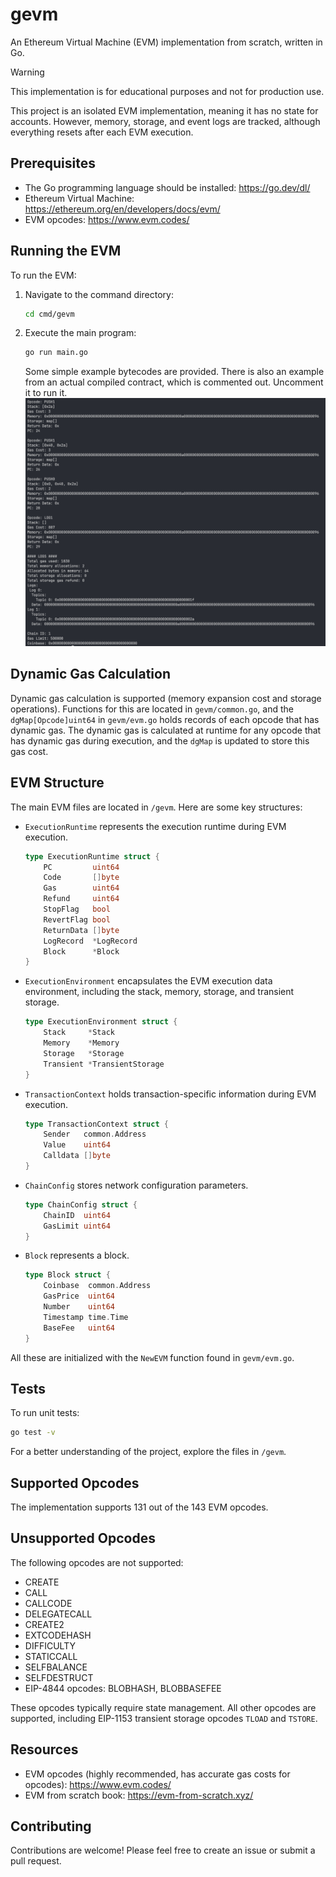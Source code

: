 # gevm

An Ethereum Virtual Machine (EVM) implementation from scratch, written in Go.

> [!WARNING]
> This implementation is for educational purposes and not for production use.

This project is an isolated EVM implementation, meaning it has no state for accounts. However, memory, storage, and event logs are tracked, although everything resets after each EVM execution.

## Prerequisites

- The Go programming language should be installed: https://go.dev/dl/
- Ethereum Virtual Machine: https://ethereum.org/en/developers/docs/evm/
- EVM opcodes: https://www.evm.codes/

## Running the EVM

To run the EVM:

1. Navigate to the command directory:
   ```sh
   cd cmd/gevm
   ```
2. Execute the main program:

   ```sh
   go run main.go
   ```

   Some simple example bytecodes are provided.
   There is also an example from an actual compiled contract, which is commented out. Uncomment it to run it.
   ![alt text](images/image.png)

## Dynamic Gas Calculation

Dynamic gas calculation is supported (memory expansion cost and storage operations). Functions for this are located in `gevm/common.go`, and the `dgMap[Opcode]uint64` in `gevm/evm.go` holds records of each opcode that has dynamic gas. The dynamic gas is calculated at runtime for any opcode that has dynamic gas during execution, and the `dgMap` is updated to store this gas cost.

## EVM Structure

The main EVM files are located in `/gevm`. Here are some key structures:

- `ExecutionRuntime` represents the execution runtime during EVM execution.

  ```go
  type ExecutionRuntime struct {
      PC         uint64
      Code       []byte
      Gas        uint64
      Refund     uint64
      StopFlag   bool
      RevertFlag bool
      ReturnData []byte
      LogRecord  *LogRecord
      Block      *Block
  }
  ```

- `ExecutionEnvironment` encapsulates the EVM execution data environment, including the stack, memory, storage, and transient storage.

  ```go
  type ExecutionEnvironment struct {
      Stack     *Stack
      Memory    *Memory
      Storage   *Storage
      Transient *TransientStorage
  }
  ```

- `TransactionContext` holds transaction-specific information during EVM execution.

  ```go
  type TransactionContext struct {
      Sender   common.Address
      Value    uint64
      Calldata []byte
  }
  ```

- `ChainConfig` stores network configuration parameters.

  ```go
  type ChainConfig struct {
      ChainID  uint64
      GasLimit uint64
  }
  ```

- `Block` represents a block.
  ```go
  type Block struct {
      Coinbase  common.Address
      GasPrice  uint64
      Number    uint64
      Timestamp time.Time
      BaseFee   uint64
  }
  ```

All these are initialized with the `NewEVM` function found in `gevm/evm.go`.

## Tests

To run unit tests:

```sh
go test -v
```

For a better understanding of the project, explore the files in `/gevm`.

## Supported Opcodes

The implementation supports 131 out of the 143 EVM opcodes.

## Unsupported Opcodes

The following opcodes are not supported:

- CREATE
- CALL
- CALLCODE
- DELEGATECALL
- CREATE2
- EXTCODEHASH
- DIFFICULTY
- STATICCALL
- SELFBALANCE
- SELFDESTRUCT
- EIP-4844 opcodes: BLOBHASH, BLOBBASEFEE

These opcodes typically require state management. All other opcodes are supported, including EIP-1153 transient storage opcodes `TLOAD` and `TSTORE`.

## Resources

- EVM opcodes (highly recommended, has accurate gas costs for opcodes): https://www.evm.codes/
- EVM from scratch book: https://evm-from-scratch.xyz/

## Contributing

Contributions are welcome! Please feel free to create an issue or submit a pull request.
